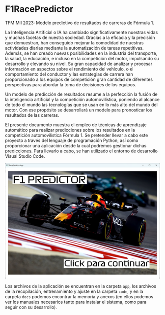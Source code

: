 # F1RacePredictor
TFM MII 2023: Modelo predictivo de resultados de carreras de Fórmula 1.

La Inteligencia Artificial o IA ha cambiado significativamente nuestras vidas y muchas facetas de nuestra sociedad. Gracias a la eficacia y la precisión que demuestran, han conseguido mejorar la comodidad de nuestras actividades diarias mediante la automatización de tareas repetitivas. Además, se han creado nuevas posibilidades en la industria del transporte, la salud, la educación, e incluso en la competición del motor, impulsando su desarrollo y elevando su nivel. Su gran capacidad de analizar y procesar información en aspectos sobre el rendimiento del vehículo, o el comportamiento del conductor y las estrategias de carrera han proporcionado a los equipos de competición gran cantidad de diferentes perspectivas para abordar la toma de decisiones de los equipos.

Un modelo de predicción de resultados resume a la perfección la fusión de la inteligencia artificial y la competición automovilística, poniendo al alcance de todo el mundo las tecnologías que se usan en lo más alto del mundo del motor. Con ese propósito se desarrollará un modelo para pronosticar los resultados de las carreras.

El presente documento muestra el empleo de técnicas de aprendizaje automático para realizar predicciones sobre los resultados en la competición automovilística Fórmula 1. Se pretender llevar a cabo este proyecto a través del lenguaje de programación Python, así como proporcionar una aplicación desde la cual podremos gestionar dichas predicciones. Para llevarlo a cabo, se han utilizado el entorno de desarrollo Visual Studio Code.

![alt text](https://github.com/fmv1001/F1RacePredictor/blob/main/memoria/img/home.png)

Los archivos de la aplicación se encuentran en la carpeta `app`, los archivos de la recopilación, entrenamiento y ajuste en la carpeta `code`, y en la carpeta `docs` podemos encontrar la memoria y anexos (en ellos podemos ver los manuales necesarios tanto para instalar el sistema, como para seguir con su desarrollo).
